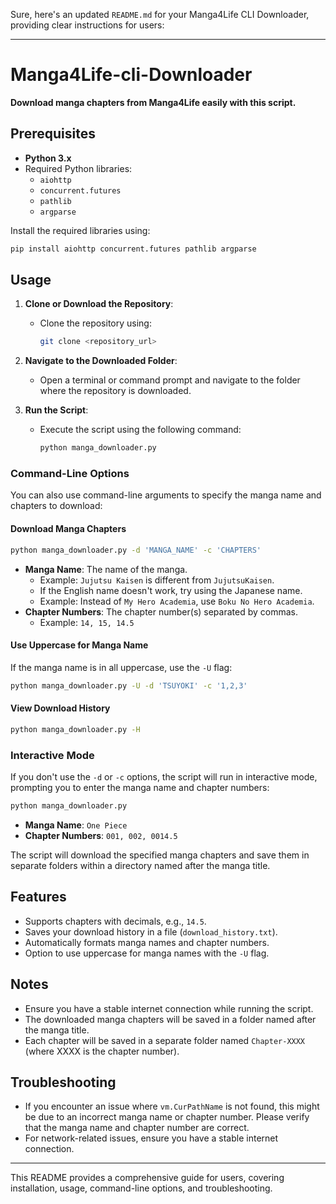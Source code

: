 Sure, here's an updated `README.md` for your Manga4Life CLI Downloader, providing clear instructions for users:

---

# Manga4Life-cli-Downloader

**Download manga chapters from Manga4Life easily with this script.**

## Prerequisites

- **Python 3.x**
- Required Python libraries:
  - `aiohttp`
  - `concurrent.futures`
  - `pathlib`
  - `argparse`

Install the required libraries using:

```sh
pip install aiohttp concurrent.futures pathlib argparse
```

## Usage

1. **Clone or Download the Repository**:
   - Clone the repository using:
     ```sh
     git clone <repository_url>
     ```

2. **Navigate to the Downloaded Folder**:
   - Open a terminal or command prompt and navigate to the folder where the repository is downloaded.

3. **Run the Script**:
   - Execute the script using the following command:
     ```sh
     python manga_downloader.py
     ```

### Command-Line Options

You can also use command-line arguments to specify the manga name and chapters to download:

#### Download Manga Chapters

```sh
python manga_downloader.py -d 'MANGA_NAME' -c 'CHAPTERS'
```

- **Manga Name**: The name of the manga.
  - Example: `Jujutsu Kaisen` is different from `JujutsuKaisen`.
  - If the English name doesn't work, try using the Japanese name.
  - Example: Instead of `My Hero Academia`, use `Boku No Hero Academia`.
- **Chapter Numbers**: The chapter number(s) separated by commas.
  - Example: `14, 15, 14.5`

#### Use Uppercase for Manga Name

If the manga name is in all uppercase, use the `-U` flag:

```sh
python manga_downloader.py -U -d 'TSUYOKI' -c '1,2,3'
```

#### View Download History

```sh
python manga_downloader.py -H
```

### Interactive Mode

If you don't use the `-d` or `-c` options, the script will run in interactive mode, prompting you to enter the manga name and chapter numbers:

```sh
python manga_downloader.py
```

- **Manga Name**: `One Piece`
- **Chapter Numbers**: `001, 002, 0014.5`

The script will download the specified manga chapters and save them in separate folders within a directory named after the manga title.

## Features

- Supports chapters with decimals, e.g., `14.5`.
- Saves your download history in a file (`download_history.txt`).
- Automatically formats manga names and chapter numbers.
- Option to use uppercase for manga names with the `-U` flag.

## Notes

- Ensure you have a stable internet connection while running the script.
- The downloaded manga chapters will be saved in a folder named after the manga title.
- Each chapter will be saved in a separate folder named `Chapter-XXXX` (where XXXX is the chapter number).

## Troubleshooting

- If you encounter an issue where `vm.CurPathName` is not found, this might be due to an incorrect manga name or chapter number. Please verify that the manga name and chapter number are correct.
- For network-related issues, ensure you have a stable internet connection.

---

This README provides a comprehensive guide for users, covering installation, usage, command-line options, and troubleshooting.
